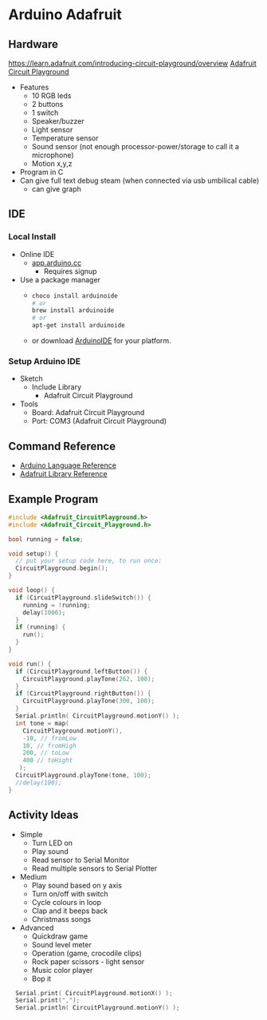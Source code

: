 Arduino Adafruit
=======


Hardware
--------

https://learn.adafruit.com/introducing-circuit-playground/overview
[Adafruit Circuit Playground](https://www.adafruit.com/product/3000)
* Features
  * 10 RGB leds
  * 2 buttons
  * 1 switch
  * Speaker/buzzer
  * Light sensor
  * Temperature sensor
  * Sound sensor (not enough processor-power/storage to call it a microphone)
  * Motion x,y,z
* Program in C
* Can give full text debug steam (when connected via usb umbilical cable)
  * can give graph


IDE
---

### Local Install

* Online IDE
  * [app.arduino.cc](https://app.arduino.cc/)
    * Requires signup
* Use a package manager
  *   ```bash
      choco install arduinoide
      # or
      brew install arduinoide
      # or
      apt-get install arduinoide
      ```
  * or download [ArduinoIDE](https://www.arduino.cc/en/Main/Software) for your platform.


### Setup Arduino IDE

* Sketch
    * Include Library
        * Adafruit Circuit Playground
* Tools
    * Board: Adafruit Circuit Playground
    * Port: COM3 (Adafruit Circuit Playground)


Command Reference
------------------

* [Arduino Language Reference](https://www.arduino.cc/reference/en/)
* [Adafruit Library Reference](https://github.com/adafruit/Adafruit_CircuitPlayground/blob/master/Adafruit_Circuit_Playground.h)


Example Program
---------------

```c++
#include <Adafruit_CircuitPlayground.h>
#include <Adafruit_Circuit_Playground.h>

bool running = false;

void setup() {
  // put your setup code here, to run once:
  CircuitPlayground.begin();
}

void loop() {
  if (CircuitPlayground.slideSwitch()) {
    running = !running;
    delay(1000);
  }
  if (running) {
    run();
  }
}

void run() {
  if (CircuitPlayground.leftButton()) {
    CircuitPlayground.playTone(262, 100);
  }
  if (CircuitPlayground.rightButton()) {
    CircuitPlayground.playTone(300, 100);
  }
  Serial.println( CircuitPlayground.motionY() );
  int tone = map(
    CircuitPlayground.motionY(),
    -10, // fromLow
    10, // fromHigh
    200, // toLow
    400 // toHight
   );
  CircuitPlayground.playTone(tone, 100);
  //delay(100);
}
```

Activity Ideas
--------------

* Simple
    * Turn LED on
    * Play sound
    * Read sensor to Serial Monitor
    * Read multiple sensors to Serial Plotter
* Medium
    * Play sound based on y axis
    * Turn on/off with switch
    * Cycle colours in loop
    * Clap and it beeps back
    * Christmass songs
* Advanced
    * Quickdraw game
    * Sound level meter
    * Operation (game, crocodile clips)
    * Rock paper scissors - light sensor
    * Music color player
    * Bop it


```c++
  Serial.print( CircuitPlayground.motionX() );
  Serial.print(",");
  Serial.println( CircuitPlayground.motionY() );
```
